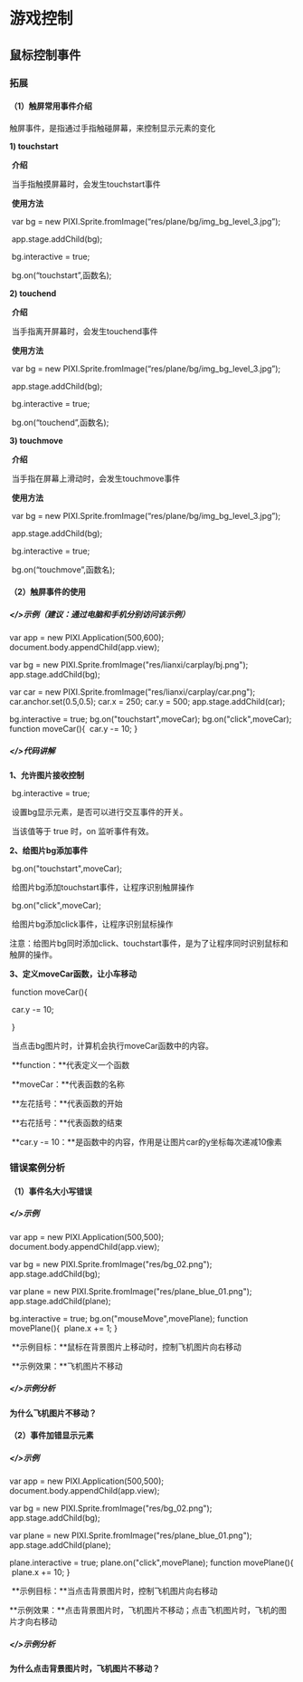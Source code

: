 # 游戏控制

## 鼠标控制事件

### 拓展

#### （1）触屏常用事件介绍

触屏事件，是指通过手指触碰屏幕，来控制显示元素的变化

**1) touchstart**

​     **介绍**

​         当手指触摸屏幕时，会发生touchstart事件 

​     **使用方法**

​         var bg = new PIXI.Sprite.fromImage(“res/plane/bg/img_bg_level_3.jpg”);

​         app.stage.addChild(bg);

​         bg.interactive = true;

​         bg.on(“touchstart”,函数名);



   **2) touchend**

​        **介绍**

​            当手指离开屏幕时，会发生touchend事件

​        **使用方法**

​            var bg = new PIXI.Sprite.fromImage(“res/plane/bg/img_bg_level_3.jpg”);

​            app.stage.addChild(bg);

​            bg.interactive = true;

​            bg.on(“touchend”,函数名);



   **3) touchmove**

​        **介绍**

​            当手指在屏幕上滑动时，会发生touchmove事件

​        **使用方法**

​            var bg = new PIXI.Sprite.fromImage(“res/plane/bg/img_bg_level_3.jpg”);

​            app.stage.addChild(bg);

​            bg.interactive = true;

​            bg.on(“touchmove”,函数名);

#### （2）触屏事件的使用

##### </>示例（建议：通过电脑和手机分别访问该示例）

var app = new PIXI.Application(500,600);
document.body.appendChild(app.view);

var bg = new PIXI.Sprite.fromImage("res/lianxi/carplay/bj.png");
app.stage.addChild(bg);

var car = new PIXI.Sprite.fromImage("res/lianxi/carplay/car.png");
car.anchor.set(0.5,0.5);
car.x = 250;
car.y = 500;
app.stage.addChild(car);

bg.interactive = true;
bg.on("touchstart",moveCar);
bg.on("click",moveCar);
function moveCar(){
​    car.y -= 10;
}

##### </>代码讲解

**1、允许图片接收控制**

​      bg.interactive = true; 

​      设置bg显示元素，是否可以进行交互事件的开关。

​      当该值等于 true 时，on 监听事件有效。



**2、给图片bg添加事件**

​      bg.on("touchstart",moveCar);

​      给图片bg添加touchstart事件，让程序识别触屏操作

​      bg.on("click",moveCar);

​      给图片bg添加click事件，让程序识别鼠标操作

​      注意：给图片bg同时添加click、touchstart事件，是为了让程序同时识别鼠标和触屏的操作。



**3、定义moveCar函数，让小车移动**

​      function moveCar(){

​          car.y -= 10;

​      }

​      当点击bg图片时，计算机会执行moveCar函数中的内容。

​      **function：**代表定义一个函数

​      **moveCar：**代表函数的名称

​      **左花括号：**代表函数的开始

​      **右花括号：**代表函数的结束

​      **car.y -= 10：**是函数中的内容，作用是让图片car的y坐标每次递减10像素

### 错误案例分析

#### （1）事件名大小写错误

##### </>示例

var app = new PIXI.Application(500,500);
document.body.appendChild(app.view);

var bg = new PIXI.Sprite.fromImage("res/bg_02.png");
app.stage.addChild(bg);

var plane = new PIXI.Sprite.fromImage("res/plane_blue_01.png");
app.stage.addChild(plane);

bg.interactive = true;
bg.on("mouseMove",movePlane);
function movePlane(){
​       plane.x += 1;
}

​	**示例目标：**鼠标在背景图片上移动时，控制飞机图片向右移动

​	**示例效果：**飞机图片不移动

##### </>示例分析

**为什么飞机图片不移动？**       

#### （2）事件加错显示元素

##### </>示例

var app = new PIXI.Application(500,500);
document.body.appendChild(app.view);

var bg = new PIXI.Sprite.fromImage("res/bg_02.png");
app.stage.addChild(bg);

var plane = new PIXI.Sprite.fromImage("res/plane_blue_01.png");
app.stage.addChild(plane);

plane.interactive = true;
plane.on("click",movePlane);
function movePlane(){
​       plane.x += 10;
}

​	**示例目标：**当点击背景图片时，控制飞机图片向右移动

​	**示例效果：**点击背景图片时，飞机图片不移动；点击飞机图片时，飞机的图片才向右移动

##### </>示例分析

**为什么点击背景图片时，飞机图片不移动？** 



